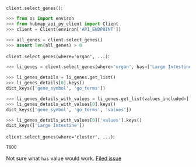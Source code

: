 `client.select_genes()`:
```python
>>> from os import environ
>>> from hubmap_api_py_client import Client
>>> client = Client(environ['API_ENDPOINT'])

>>> all_genes = client.select_genes()
>>> assert len(all_genes) > 0

```

`client.select_genes(where='organ', ...)`:
```python
>>> li_genes = client.select_genes(where='organ', has=['Large Intestine'], genomic_modality='rna', p_value=0.05)

>>> li_genes_details = li_genes.get_list()
>>> li_genes_details[0].keys()
dict_keys(['gene_symbol', 'go_terms'])

>>> li_genes_details_with_values = li_genes.get_list(values_included=['Large Intestine'])
>>> li_genes_details_with_values[0].keys()
dict_keys(['gene_symbol', 'go_terms', 'values'])

>>> li_genes_details_with_values[0]['values'].keys()
dict_keys(['Large Intestine'])

```

`client.select_genes(where='cluster', ...)`:
```python
TODO
```
Not sure what `has` value would work. [Filed issue](https://github.com/hubmapconsortium/hubmap-api-py-client/issues/16)